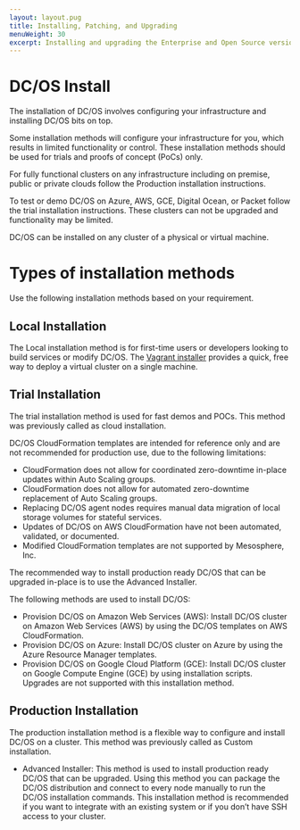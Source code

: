 ```yaml
---
layout: layout.pug
title: Installing, Patching, and Upgrading
menuWeight: 30
excerpt: Installing and upgrading the Enterprise and Open Source versions of DC/OS
---
```


# DC/OS Install

The installation of DC/OS involves configuring your infrastructure and installing DC/OS bits on top.

Some installation methods will configure your infrastructure for you, which results in limited functionality or control. These installation methods should be used for trials and proofs of concept (PoCs) only. 

For fully functional clusters on any infrastructure including on premise, public or private clouds follow the Production installation instructions.

To test or demo DC/OS on Azure, AWS, GCE, Digital Ocean, or Packet follow the trial installation instructions. These clusters can not be upgraded and functionality may be limited. 

DC/OS can be installed on any cluster of a physical or virtual machine. 

# Types of installation methods

Use the following installation methods based on your requirement.

## Local Installation
The Local installation method is for first-time users or developers looking to build services or modify DC/OS. The [Vagrant installer](https://github.com/dcos/dcos-vagrant/) provides a quick, free way to deploy a virtual cluster on a single machine.
 
## Trial  Installation 
The trial installation method is used for fast demos and POCs. This method was previously called as cloud installation.

DC/OS CloudFormation templates are intended for reference only and are not recommended for production use, due to the following limitations:
- CloudFormation does not allow for coordinated zero-downtime in-place updates within Auto Scaling groups.
- CloudFormation does not allow for automated zero-downtime replacement of Auto Scaling groups.
- Replacing DC/OS agent nodes requires manual data migration of local storage volumes for stateful services.
- Updates of DC/OS on AWS CloudFormation have not been automated, validated, or documented.
- Modified CloudFormation templates are not supported by Mesosphere, Inc.

The recommended way to install production ready DC/OS that can be upgraded in-place is to use the Advanced Installer.
 
The following methods are used to install DC/OS:
- Provision DC/OS on Amazon Web Services (AWS): Install DC/OS cluster on Amazon Web Services (AWS) by using the DC/OS templates on AWS CloudFormation. 
- Provision DC/OS on Azure: Install DC/OS cluster on Azure by using the Azure Resource Manager templates.
- Provision DC/OS on Google Cloud Platform (GCE): Install DC/OS cluster on Google Compute Engine (GCE) by using installation scripts. Upgrades are not supported with this installation method.
 

## Production Installation
The production installation method is a flexible way to configure and install DC/OS on a cluster. This method was previously called as Custom installation.
 
- Advanced Installer: This method is used to install production ready DC/OS that can be upgraded. Using this method you can package the DC/OS distribution and connect to every node manually to run the DC/OS installation commands. This installation method is recommended if you want to integrate with an existing system or if you don’t have SSH access to your cluster.

